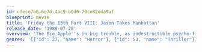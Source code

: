 ```yaml
---
id: cfece7b6-6e7d-4ac9-b0d6-70ce82dda9af
blueprint: movie
title: 'Friday the 13th Part VIII: Jason Takes Manhattan'
release_date: '1989-07-28'
overview: 'The Big Apple''s in big trouble, as indestructible psycho-fiend Jason Vorhees hits the road to New York City. After a shocking return from beyond the grave, the diabolical Jason ships out abroad a teen-filled "love boat" bound for New York, which he soon transforms into the ultimate voyage of the damned. Then one of his terrified victims escapes into the nightmarish maze of Manhattan''s subways and sewers, only to confront Jason one final time.'
genres: '[{"id": 27, "name": "Horror"}, {"id": 53, "name": "Thriller"}]'
---
```

